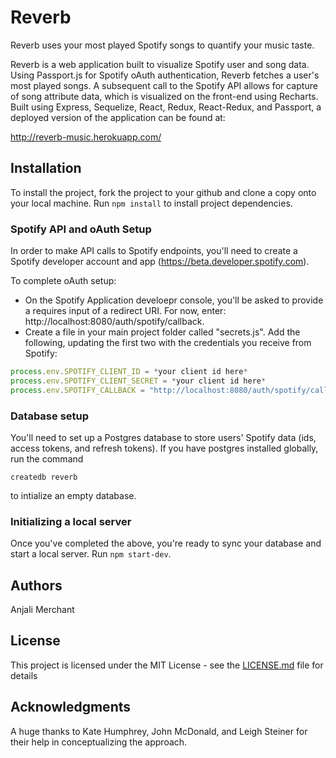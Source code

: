 # Reverb

Reverb uses your most played Spotify songs to quantify your music taste.

Reverb is a web application built to visualize Spotify user and song data. Using Passport.js for Spotify oAuth authentication, Reverb fetches a user's most played songs. A subsequent call to the Spotify API allows for capture of song attribute data, which is visualized on the front-end using Recharts. Built using Express, Sequelize, React, Redux, React-Redux, and Passport, a deployed version of the application can be found at:

http://reverb-music.herokuapp.com/

## Installation
To install the project, fork the project to your github and clone a copy onto your local machine. Run `npm install` to install project dependencies.

### Spotify API and oAuth Setup
In order to make API calls to Spotify endpoints, you'll need to create a Spotify developer account and app (https://beta.developer.spotify.com).

To complete oAuth setup:
- On the Spotify Application develoepr console, you'll be asked to provide a requires input of a redirect URI. For now, enter: http://localhost:8080/auth/spotify/callback.
- Create a file in your main project folder called "secrets.js". Add the following, updating the first two with the credentials you receive from Spotify:

```javascript
process.env.SPOTIFY_CLIENT_ID = *your client id here*
process.env.SPOTIFY_CLIENT_SECRET = *your client id here*
process.env.SPOTIFY_CALLBACK = "http://localhost:8080/auth/spotify/callback"
```

### Database setup
You'll need to set up a Postgres database to store users' Spotify data (ids, access tokens, and refresh tokens). If you have postgres installed globally, run the command

`createdb reverb`

to intialize an empty database.

### Initializing a local server
Once you've completed the above, you're ready to sync your database and start a local server. Run `npm start-dev`.

## Authors
Anjali Merchant

## License
This project is licensed under the MIT License - see the [LICENSE.md](LICENSE.md) file for details

## Acknowledgments
A huge thanks to Kate Humphrey, John McDonald, and Leigh Steiner for their help in conceptualizing the approach.

